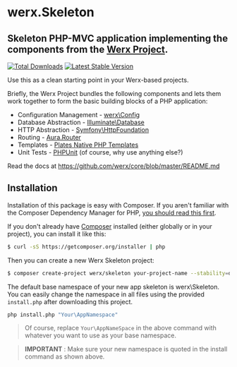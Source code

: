 # werx.Skeleton

## Skeleton PHP-MVC application implementing the components from the [Werx Project](http://werx.github.io).

[![Total Downloads](https://poser.pugx.org/werx/skeleton/downloads.png)](https://packagist.org/packages/werx/skeleton) [![Latest Stable Version](https://poser.pugx.org/werx/skeleton/v/stable.png)](https://packagist.org/packages/werx/skeleton)

Use this as a clean starting point in your Werx-based projects.

Briefly, the Werx Project bundles the following components and lets them work together to form the
basic building blocks of a PHP application:

- Configuration Management - [werx\Config](https://github.com/werx/config)
- Database Abstraction - [Illuminate\Database](https://github.com/illuminate/database)
- HTTP Abstraction - [Symfony\HttpFoundation](https://github.com/symfony/HttpFoundation)
- Routing - [Aura.Router](https://github.com/auraphp/Aura.Router)
- Templates - [Plates Native PHP Templates](http://platesphp.com/)
- Unit Tests - [PHPUnit](https://github.com/sebastianbergmann/phpunit) (of course, why use anything else?)

Read the docs at <https://github.com/werx/core/blob/master/README.md>

## Installation
Installation of this package is easy with Composer. If you aren't familiar with the Composer Dependency Manager for PHP, [you should read this first](https://getcomposer.org/doc/00-intro.md).

If you don't already have [Composer](https://getcomposer.org) installed (either globally or in your project), you can install it like this:

``` bash
$ curl -sS https://getcomposer.org/installer | php
```

Then you can create a new Werx Skeleton project:

``` bash
$ composer create-project werx/skeleton your-project-name --stability=dev
```

The default base namespace of your new app skeleton is werx\Skeleton. You can easily change the namespace in all files using the provided `install.php` after downloading this project.

``` bash
php install.php "Your\AppNamespace"
```
> Of course, replace `Your\AppNameSpace` in the above command with whatever you want to use as your base namespace.

> __IMPORTANT__ : Make sure your new namespace is quoted in the install command as shown above.
